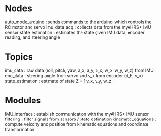 # Nodes
auto_mode_arduino    : sends commands to the arduino, which controls the RC motor and servo
imu_data_acq         : collects data from the myAHRS+ IMU sensor
state_estimation     : estimates the state given IMU data, encoder reading, and steering angle

# Topics
imu_data             : raw data (roll, pitch, yaw, a_x, a_y, a_x, w_x, w_y, w_z) from IMU
enc_data             : steering angle from servo and v_x from encoder  (d_F, v_x)
state_estimation     : estimate of state Z = [ v_x, v_y, w_z ]

# Modules
IMU_interface       : establish communication with the myAHRS+ IMU sensor
filtering           : filter signals from sensors / state estimation
kinematic_equations : compute velocity and position from kinematic equations and coordinate transformation
